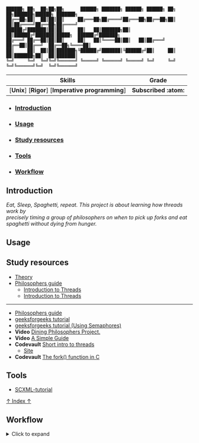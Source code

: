 ```
██████╗ ██╗  ██╗██╗██╗      ██████╗ ███████╗ ██████╗ ██████╗ ██╗  ██╗███████╗██████╗ ███████╗
██╔══██╗██║  ██║██║██║     ██╔═══██╗██╔════╝██╔═══██╗██╔══██╗██║  ██║██╔════╝██╔══██╗██╔════╝
██████╔╝███████║██║██║     ██║   ██║███████╗██║   ██║██████╔╝███████║█████╗  ██████╔╝███████╗
██╔═══╝ ██╔══██║██║██║     ██║   ██║╚════██║██║   ██║██╔═══╝ ██╔══██║██╔══╝  ██╔══██╗╚════██║
██║     ██║  ██║██║███████╗╚██████╔╝███████║╚██████╔╝██║     ██║  ██║███████╗██║  ██║███████║
╚═╝     ╚═╝  ╚═╝╚═╝╚══════╝ ╚═════╝ ╚══════╝ ╚═════╝ ╚═╝     ╚═╝  ╚═╝╚══════╝╚═╝  ╚═╝╚══════╝
```
 Skills | Grade |
:------:|:-----:|
[**Unix**] [**Rigor**] [**Imperative programming**] | **Subscribed :atom:**
 <!-- **:white_check_mark: 100%** -->

* ### [Introduction](#introduction-1)
* ### [Usage](#usage-1)
* ### [Study resources](#study-resources-1)
* ### [Tools](#tools-1)
* ### [Workflow](#workflow-1)

## Introduction
*Eat, Sleep, Spaghetti, repeat. This project is about learning how threads work by\
precisely timing a group of philosophers on when to pick up forks and eat\
spaghetti without dying from hunger.*

## Usage

## Study resources
- [Theory](https://medium.com/science-journal/the-dining-philosophers-problem-fded861c37ed)
- [Philosophers guide](https://medium.com/@ruinadd/philosophers-42-guide-the-dining-philosophers-problem-893a24bc0fe2)
  - [Introduction to Threads](https://www.youtube.com/watch?v=LOfGJcVnvAk)
  - [Introduction to Threads](https://www.youtube.com/watch?v=ldJ8WGZVXZk)
---
- [Philosophers guide](https://github.com/TommyJD93/Philosophers)
- [geeksforgeeks tutorial](https://www.geeksforgeeks.org/dining-philosophers-problem/)
- [geeksforgeeks tutorial (Using Semaphores)](https://www.geeksforgeeks.org/dining-philosopher-problem-using-semaphores/)
- **Video** [Dining Philosophers Project.](https://youtu.be/UGQsvVKwe90?si=PcP2DMXtxuIrXfsa)
- **Video** [A Simple Guide](https://youtu.be/Dt51GebwNR0?si=TJT1vz3Vmxwd4KJi)
- **Codevault** [Short intro to threads](https://www.youtube.com/watch?v=d9s_d28yJq0&list=PLfqABt5AS4FmuQf70psXrsMLEDQXNkLq2&pp=iAQB)
  - [Site](https://code-vault.net/course/6q6s9eerd0:1609007479575)
- **Codevault** [The fork() function in C](https://www.youtube.com/watch?v=cex9XrZCU14&list=PLfqABt5AS4FkW5mOn2Tn9ZZLLDwA3kZUY&pp=iAQB)

## Tools
- [SCXML-tutorial](https://alexzhornyak.github.io/SCXML-tutorial/Examples/Qt/DiningPhilosophers/)

[↑ Index ↑](#top)

 ## Workflow
<details>
  <summary>Click to expand </summary>
